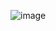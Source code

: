 ![image](https://github.com/DarkMed15/soen342-teamproject/blob/main/deliverables/assets/soen_342_use_case_diagram.png)

